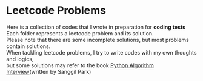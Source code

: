 # Leetcode Problems

Here is a collection of codes that I wrote in preparation for **coding tests**    
Each folder represents a leetcode problem and its solution.  
Please note that there are some incomplete solutions, but most problems contain solutions.     
When tackling leetcode problems, I try to write codes with my own thoughts and logics,   
but some solutions may refer to the book [Python Algorithm Interview](http://www.kyobobook.co.kr/product/detailViewKor.laf?mallGb=KOR&ejkGb=KOR&barcode=9791189909178)(written by Sanggil Park)  
